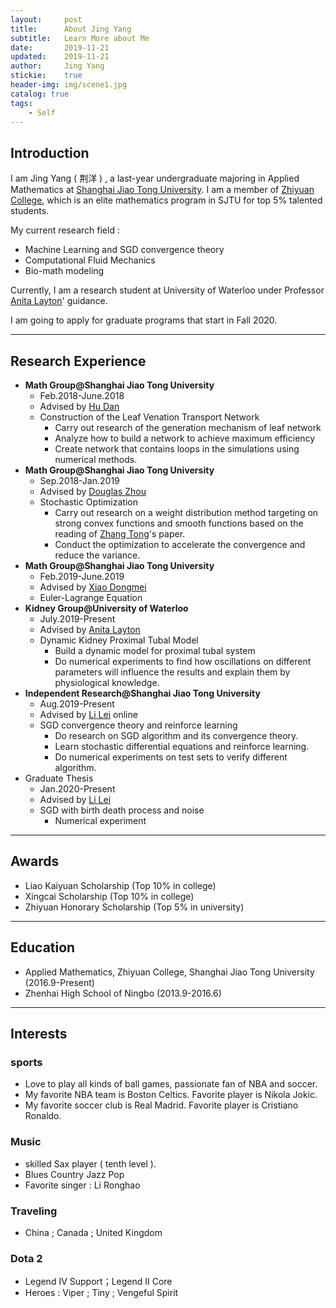 ```yaml
---
layout:     post
title:      About Jing Yang
subtitle:   Learn More about Me
date:       2019-11-21
updated:    2019-11-21
author:     Jing Yang
stickie:    true
header-img: img/scene1.jpg
catalog: true
tags:
    - Self
---
```



## Introduction
I am Jing Yang ( 荆洋 ) , a last-year undergraduate majoring in Applied Mathematics at [Shanghai Jiao Tong University](http://en.sjtu.edu.cn/). I am a member of [Zhiyuan College](https://zhiyuan.sjtu.edu.cn/), which is an elite mathematics program in SJTU for top 5% talented students.

My current research field :
* Machine Learning and SGD convergence theory
* Computational Fluid Mechanics
* Bio-math modeling

Currently, I am a research student at University of Waterloo under Professor [Anita Layton](https://uwaterloo.ca/scholar/a2layton)' guidance.

I am going to apply for graduate programs that start in Fall 2020.

----------

## Research Experience

* **Math Group@Shanghai Jiao Tong University**
   * Feb.2018-June.2018
   * Advised by [Hu Dan](https://ins.sjtu.edu.cn/faculty/hudan)
   * Construction of the Leaf Venation Transport Network
     * Carry out research  of the generation mechanism of leaf network
     * Analyze how to build a network to achieve maximum efficiency
     * Create network that contains loops in the simulations using numerical methods.
* **Math Group@Shanghai Jiao Tong University**
   * Sep.2018-Jan.2019
   * Advised by [Douglas Zhou](https://ins.sjtu.edu.cn/faculty/Zhoudongzhuo)
   * Stochastic Optimization
     * Carry out research on a weight distribution method targeting on strong convex functions and smooth functions based on the reading of [Zhang Tong](http://tongzhang-ml.org/ )'s paper.
     * Conduct the optimization to accelerate the convergence and reduce the variance.
* **Math Group@Shanghai Jiao Tong University**
   * Feb.2019-June.2019
   * Advised by [Xiao Dongmei](http://math.sjtu.edu.cn/faculty/xiaodm/intro.html)
   * Euler-Lagrange Equation
* **Kidney Group@University of Waterloo**
   * July.2019-Present
   * Advised by [Anita Layton](https://uwaterloo.ca/scholar/a2layton)
   * Dynamic Kidney Proximal Tubal Model
     * Build a dynamic model for proximal tubal system
     * Do numerical experiments to find how oscillations on different parameters will influence the results and explain them by physiological knowledge.
* **Independent Research@Shanghai Jiao Tong University**
   * Aug.2019-Present
   * Advised by [Li Lei](https://ins.sjtu.edu.cn/faculty/lilei) online
   * SGD convergence theory and reinforce learning
     * Do research on SGD algorithm and its convergence theory.
     * Learn stochastic differential equations and reinforce learning.
     * Do numerical experiments on test sets to verify different algorithm.
* Graduate Thesis
   * Jan.2020-Present
   * Advised by [Li Lei](https://ins.sjtu.edu.cn/faculty/lilei) 
   * SGD with birth death process and noise
      * Numerical experiment

----------
## Awards
* Liao Kaiyuan Scholarship (Top 10% in college)
* Xingcai Scholarship (Top 10% in college)
* Zhiyuan Honorary Scholarship (Top 5% in university)

-----

## Education

* Applied Mathematics, Zhiyuan College, Shanghai Jiao Tong University (2016.9-Present)
*  Zhenhai High School of Ningbo (2013.9-2016.6)

-----

## Interests

### sports

* Love to play all kinds of ball games, passionate fan of NBA and soccer. 
* My favorite NBA team is Boston Celtics. Favorite player is  Nikola Jokic. 
* My favorite soccer club is Real Madrid. Favorite player is  Cristiano Ronaldo. 

### Music

* skilled Sax player ( tenth level ).
* Blues Country  Jazz  Pop
* Favorite singer : Li Ronghao

### Traveling

* China ; Canada ; United Kingdom

### Dota 2

* Legend IV Support；Legend II Core
* Heroes : Viper ; Tiny ; Vengeful Spirit 